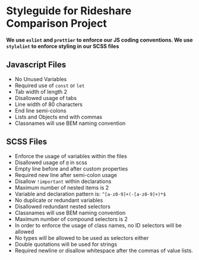 # Styleguide for Rideshare Comparison Project

**We use `eslint` and `prettier` to enforce our JS coding conventions. We use `stylelint` to enforce styling in our SCSS files**

## Javascript Files 
* No Unused Variables
* Required use of `const` or `let` 
* Tab width of length 2 
* Disallowed usage of tabs
* Line width of 80 characters 
* End line semi-colons 
* Lists and Objects end with commas
* Classnames will use BEM naming convention 

## SCSS Files
* Enforce the usage of variables within the files 
* Disallowed usage of `@` in scss 
* Empty line before and after custom properties 
* Required new line after semi-colon usage
* Disallow `!important` within declarations
* Maximum number of nested items is 2
* Variable and declaration pattern is: `^[a-z0-9]+(-[a-z0-9]+)*$`
* No duplicate or redundant variables 
* Disallowed redundant nested selectors 
* Classnames will use BEM naming convention
* Maximum number of compound selectors is 2 
* In order to enforce the usage of class names, no ID selectors will be allowed
* No types will be allowed to be used as selectors either 
* Double quotations will be used for strings 
* Required newline or disallow whitespace after the commas of value lists.
